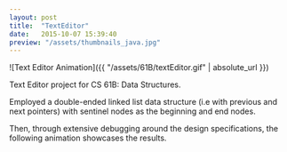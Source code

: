 ```yaml
---
layout: post
title:  "TextEditor"
date:   2015-10-07 15:39:40
preview: "/assets/thumbnails_java.jpg"
---
```


![Text Editor Animation]({{ "/assets/61B/textEditor.gif" | absolute_url }})

Text Editor project for CS 61B: Data Structures.

Employed a double-ended linked list data structure (i.e with previous and next pointers) with sentinel nodes as the beginning and end nodes.

Then, through extensive debugging around the design specifications, the following animation showcases the results.
            